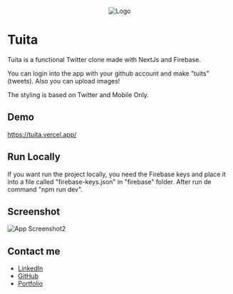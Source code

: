 <div align="center">
  
![Logo](https://i.imgur.com/2V2ylcr.png)
  
 </div>
  
# Tuita

Tuita is a functional Twitter clone made with NextJs and Firebase.

You can login into the app with your github account and make "tuits" (tweets). Also you can upload images!

The styling is based on Twitter and Mobile Only.

## Demo

https://tuita.vercel.app/

  
## Run Locally

If you want run the project locally, you need the Firebase keys and place it into a file called "firebase-keys.json" in "firebase" folder. After run de command "npm run dev".

  
## Screenshot

![App Screenshot2](https://i.imgur.com/ghTe6Et.png)

  
## Contact me

<ul>
  <li><a href="https://linkedin.com/in/angelo-grangetto">LinkedIn<a></li>
  <li><a href="https://github.com/angelograngetto">GitHub<a></li>
  <li><a href="https://angelograngetto.com.ar">Portfolio<a></li>
</ul>


